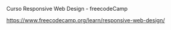 Curso Responsive Web Design - freecodeCamp

https://www.freecodecamp.org/learn/responsive-web-design/


